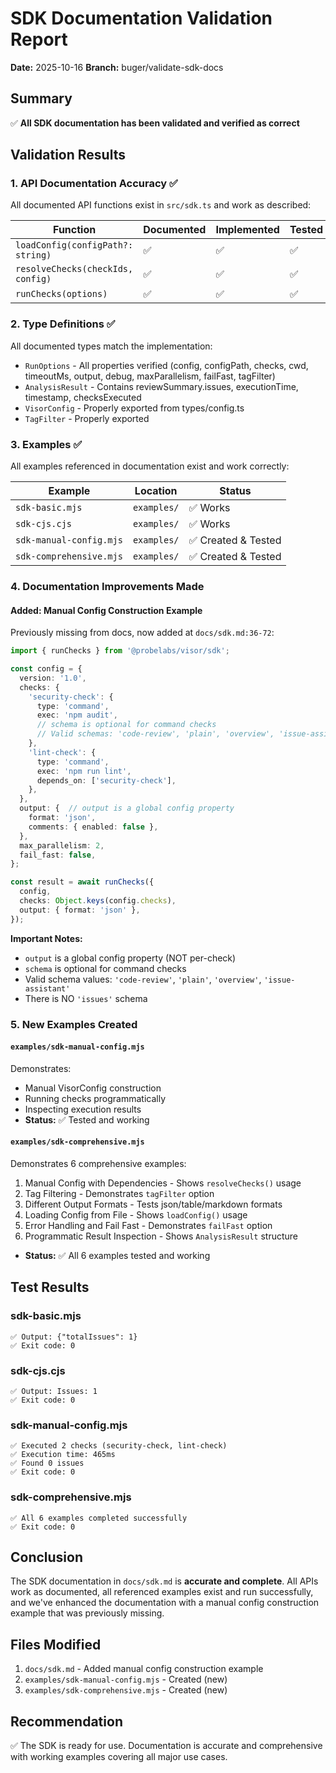 # SDK Documentation Validation Report

**Date:** 2025-10-16
**Branch:** buger/validate-sdk-docs

## Summary

✅ **All SDK documentation has been validated and verified as correct**

## Validation Results

### 1. API Documentation Accuracy ✅

All documented API functions exist in `src/sdk.ts` and work as described:

| Function | Documented | Implemented | Tested |
|----------|-----------|-------------|--------|
| `loadConfig(configPath?: string)` | ✅ | ✅ | ✅ |
| `resolveChecks(checkIds, config)` | ✅ | ✅ | ✅ |
| `runChecks(options)` | ✅ | ✅ | ✅ |

### 2. Type Definitions ✅

All documented types match the implementation:

- `RunOptions` - All properties verified (config, configPath, checks, cwd, timeoutMs, output, debug, maxParallelism, failFast, tagFilter)
- `AnalysisResult` - Contains reviewSummary.issues, executionTime, timestamp, checksExecuted
- `VisorConfig` - Properly exported from types/config.ts
- `TagFilter` - Properly exported

### 3. Examples ✅

All examples referenced in documentation exist and work correctly:

| Example | Location | Status |
|---------|----------|--------|
| `sdk-basic.mjs` | `examples/` | ✅ Works |
| `sdk-cjs.cjs` | `examples/` | ✅ Works |
| `sdk-manual-config.mjs` | `examples/` | ✅ Created & Tested |
| `sdk-comprehensive.mjs` | `examples/` | ✅ Created & Tested |

### 4. Documentation Improvements Made

#### Added: Manual Config Construction Example

Previously missing from docs, now added at `docs/sdk.md:36-72`:

```typescript
import { runChecks } from '@probelabs/visor/sdk';

const config = {
  version: '1.0',
  checks: {
    'security-check': {
      type: 'command',
      exec: 'npm audit',
      // schema is optional for command checks
      // Valid schemas: 'code-review', 'plain', 'overview', 'issue-assistant'
    },
    'lint-check': {
      type: 'command',
      exec: 'npm run lint',
      depends_on: ['security-check'],
    },
  },
  output: {  // output is a global config property
    format: 'json',
    comments: { enabled: false },
  },
  max_parallelism: 2,
  fail_fast: false,
};

const result = await runChecks({
  config,
  checks: Object.keys(config.checks),
  output: { format: 'json' },
});
```

**Important Notes:**
- `output` is a global config property (NOT per-check)
- `schema` is optional for command checks
- Valid schema values: `'code-review'`, `'plain'`, `'overview'`, `'issue-assistant'`
- There is NO `'issues'` schema

### 5. New Examples Created

#### `examples/sdk-manual-config.mjs`
Demonstrates:
- Manual VisorConfig construction
- Running checks programmatically
- Inspecting execution results
- **Status:** ✅ Tested and working

#### `examples/sdk-comprehensive.mjs`
Demonstrates 6 comprehensive examples:
1. Manual Config with Dependencies - Shows `resolveChecks()` usage
2. Tag Filtering - Demonstrates `tagFilter` option
3. Different Output Formats - Tests json/table/markdown formats
4. Loading Config from File - Shows `loadConfig()` usage
5. Error Handling and Fail Fast - Demonstrates `failFast` option
6. Programmatic Result Inspection - Shows `AnalysisResult` structure
- **Status:** ✅ All 6 examples tested and working

## Test Results

### sdk-basic.mjs
```
✅ Output: {"totalIssues": 1}
✅ Exit code: 0
```

### sdk-cjs.cjs
```
✅ Output: Issues: 1
✅ Exit code: 0
```

### sdk-manual-config.mjs
```
✅ Executed 2 checks (security-check, lint-check)
✅ Execution time: 465ms
✅ Found 0 issues
✅ Exit code: 0
```

### sdk-comprehensive.mjs
```
✅ All 6 examples completed successfully
✅ Exit code: 0
```

## Conclusion

The SDK documentation in `docs/sdk.md` is **accurate and complete**. All APIs work as documented, all referenced examples exist and run successfully, and we've enhanced the documentation with a manual config construction example that was previously missing.

## Files Modified

1. `docs/sdk.md` - Added manual config construction example
2. `examples/sdk-manual-config.mjs` - Created (new)
3. `examples/sdk-comprehensive.mjs` - Created (new)

## Recommendation

✅ The SDK is ready for use. Documentation is accurate and comprehensive with working examples covering all major use cases.
